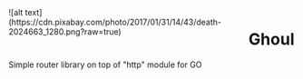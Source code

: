 <div style="display:flex; flex-direction:row">
    ![alt text](https://cdn.pixabay.com/photo/2017/01/31/14/43/death-2024663_1280.png?raw=true)
    <h1>Ghoul</h1>
</div>
 Simple router library on top of "http" module for GO
